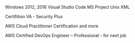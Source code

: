 Windows 2012, 2016
Visual Studio Code
MS Project
Unix
XML

Certifition
VA - Security Plus

AWS Cloud Practitioner Certification  and more 

AWS Certified DevOps Engineer – Professional - for next job


